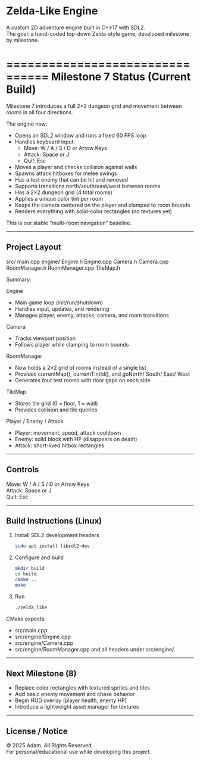 # Zelda-Like Engine

A custom 2D adventure engine built in C++17 with SDL2.  
The goal: a hand-coded top-down Zelda-style game, developed milestone by milestone.

================================
Milestone 7 Status (Current Build)
================================

Milestone 7 introduces a full 2×2 dungeon grid and movement between rooms in all four directions.

The engine now:
- Opens an SDL2 window and runs a fixed 60 FPS loop
- Handles keyboard input:
  - Move: W / A / S / D or Arrow Keys
  - Attack: Space or J
  - Quit: Esc
- Moves a player and checks collision against walls
- Spawns attack hitboxes for melee swings
- Has a test enemy that can be hit and removed
- Supports transitions north/south/east/west between rooms
- Has a 2×2 dungeon grid (4 total rooms)
- Applies a unique color tint per room
- Keeps the camera centered on the player and clamped to room bounds
- Renders everything with solid-color rectangles (no textures yet)

This is our stable “multi-room navigation” baseline.

-------------
Project Layout
-------------

src/
  main.cpp
  engine/
    Engine.h
    Engine.cpp
    Camera.h
    Camera.cpp
    RoomManager.h
    RoomManager.cpp
    TileMap.h

Summary:

Engine
- Main game loop (init/run/shutdown)
- Handles input, updates, and rendering
- Manages player, enemy, attacks, camera, and room transitions

Camera
- Tracks viewport position
- Follows player while clamping to room bounds

RoomManager
- Now holds a 2×2 grid of rooms instead of a single list
- Provides currentMap(), currentTintId(), and goNorth/ South/ East/ West
- Generates four test rooms with door gaps on each side

TileMap
- Stores tile grid (0 = floor, 1 = wall)
- Provides collision and tile queries

Player / Enemy / Attack
- Player: movement, speed, attack cooldown
- Enemy: solid block with HP (disappears on death)
- Attack: short-lived hitbox rectangles

----------------
Controls
----------------
Move:    W / A / S / D or Arrow Keys  
Attack:  Space or J  
Quit:    Esc  

----------------
Build Instructions (Linux)
----------------
1. Install SDL2 development headers  
   ```bash
   sudo apt install libsdl2-dev
   ```
2. Configure and build  
   ```bash
   mkdir build
   cd build
   cmake ..
   make
   ```
3. Run  
   ```bash
   ./zelda_like
   ```

CMake expects:
- src/main.cpp
- src/engine/Engine.cpp
- src/engine/Camera.cpp
- src/engine/RoomManager.cpp
and all headers under src/engine/.

----------------
Next Milestone (8)
----------------
- Replace color rectangles with textured sprites and tiles
- Add basic enemy movement and chase behavior
- Begin HUD overlay (player health, enemy HP)
- Introduce a lightweight asset manager for textures

-----------------
License / Notice
-----------------
© 2025 Adam. All Rights Reserved.  
For personal/educational use while developing this project.
